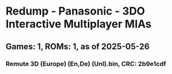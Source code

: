 # Redump - Panasonic - 3DO Interactive Multiplayer MIAs
## Games: 1, ROMs: 1, as of 2025-05-26

### Remute 3D (Europe) (En,De) (Unl).bin, CRC: 2b9e1cdf

